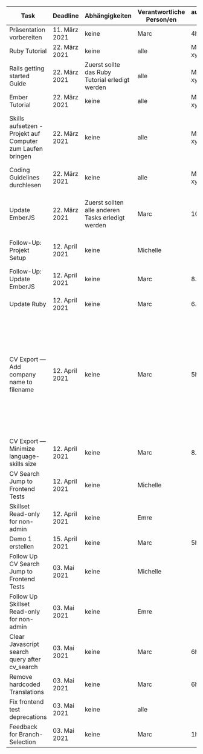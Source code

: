 | Task                                                       | Deadline       | Abhängigkeiten                                    | Verantwortliche Person/en | aufgewandte Zeit   | Bemerkungen                                                                                                                                                   |
|------------------------------------------------------------|----------------|---------------------------------------------------|---------------------------|--------------------|---------------------------------------------------------------------------------------------------------------------------------------------------------------|
| Präsentation vorbereiten                                   | 11. März 2021  | keine                                             | Marc                      | 4h                 |                                                                                                                                                               |
| Ruby Tutorial                                              | 22. März 2021  | keine                                             | alle                      | Marc 6.5 h, xy, xy |                                                                                                                                                               |
| Rails getting started Guide                                | 22. März 2021  | Zuerst sollte das Ruby Tutorial erledigt werden   | alle                      | Marc 4h, xy, xy    |                                                                                                                                                               |
| Ember Tutorial                                             | 22. März 2021  | keine                                             | alle                      | Marc 2h, xy, xy    |                                                                                                                                                               |
| Skills aufsetzen - Projekt auf Computer zum Laufen bringen | 22. März 2021  | keine                                             | alle                      | Marc 6h, xy, xy    | Marc: Hat mehr Zeit beansprucht als geplant, da Einrichten der VM Probleme verursacht hat                                                                     |
| Coding Guidelines durchlesen                               | 22. März 2021  | keine                                             | alle                      | Marc 2.5h, xy, xy  |                                                                                                                                                               |
| Update EmberJS                                             | 22. März 2021  | Zuerst sollten alle anderen Tasks erledigt werden | Marc                      | 10h                | updated EmberJS from 3.15.2 to 3.17, es bestehen noch Errors                                                                                                  |
| Follow-Up: Projekt Setup                                   | 12. April 2021 | keine                                             | Michelle                  |                    |                                                                                                                                                               |
| Follow-Up: Update EmberJS                                  | 12. April 2021 | keine                                             | Marc                      | 8.5h               | Errors konnten behoben werden                                                                                                                                 |
| Update Ruby                                                | 12. April 2021 | keine                                             | Marc                      | 6.5h               |                                                                                                                                                               |
| CV Export — Add company name to filename                   | 12. April 2021 | keine                                             | Marc                      | 5h                 | Hat länger gedauert als geplant, da noch ein kleines Ruby on Rails Update gemacht werden musste, um überhaupt mit der eigentlichen Arbeit beginnen zu können. |
| CV Export — Minimize language-skills size                  | 12. April 2021 | keine                                             | Marc                      | 8.5h               |                                                                                                                                                               |
| CV Search Jump to Frontend Tests                           | 12. April 2021 | keine                                             | Michelle                  |                    |                                                                                                                                                               |
| Skillset Read-only for non-admin                           | 12. April 2021 | keine                                             | Emre                      |                    |                                                                                                                                                               |
| Demo 1 erstellen                                           | 15. April 2021 | keine                                             | Marc                      | 5h                 |                                                                                                                                                               |
| Follow Up CV Search Jump to Frontend Tests                 | 03. Mai 2021   | keine                                             | Michelle                  |                    |                                                                                                                                                               |
| Follow Up Skillset Read-only for non-admin                 | 03. Mai 2021   | keine                                             | Emre                      |                    |                                                                                                                                                               |
| Clear Javascript search query after cv_search              | 03. Mai 2021   | keine                                             | Marc                      | 6h                   |                                                                                                                                                               |
| Remove hardcoded Translations                              | 03. Mai 2021   | keine                                             | Marc                      | 6h                   |                                                                                                                                                               |
| Fix frontend test deprecations                             | 03. Mai 2021   | keine                                             | alle                      |                    |                                                                                                                                                               |
| Feedback for Branch-Selection                              | 03. Mai 2021   | keine                                             | Marc                      | 1h                 | ging viel schneller als geplant                                                                                                                               |
